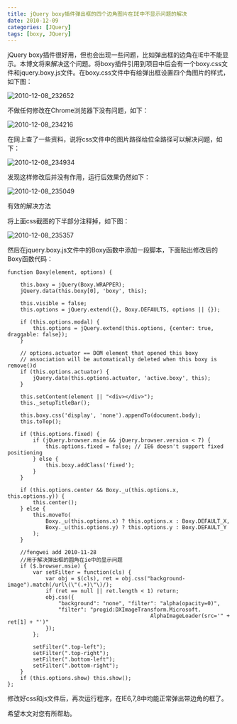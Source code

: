 ```yaml
---
title: jQuery boxy插件弹出框的四个边角图片在IE中不显示问题的解决
date: 2010-12-09
categories: [JQuery]
tags: [boxy, JQuery]
---
```


jQuery boxy插件很好用，但也会出现一些问题，比如弹出框的边角在IE中不能显示。本博文将来解决这个问题。将boxy插件引用到项目中后会有一个boxy.css文件和jquery.boxy.js文件。在boxy.css文件中有给弹出框设置四个角图片的样式，如下图：

![2010-12-08_232652](http://fwhyy.com/img/post/2010-12-08_232652.png)

不做任何修改在Chrome浏览器下没有问题，如下：

![2010-12-08_234216](http://fwhyy.com/img/post/2010-12-08_234216.png)

在网上查了一些资料，说将css文件中的图片路径给位全路径可以解决问题，如下：

![2010-12-08_234934](http://fwhyy.com/img/post/2010-12-08_234934.png)

发现这样修改后并没有作用，运行后效果仍然如下：

![2010-12-08_235049](http://fwhyy.com/img/post/2010-12-08_235049.png)

有效的解决方法

将上面css截图的下半部分注释掉，如下图：

![2010-12-08_235357](http://fwhyy.com/img/post/2010-12-08_235357.png)

然后在jquery.boxy.js文件中的Boxy函数中添加一段脚本，下面贴出修改后的Boxy函数代码：

```
function Boxy(element, options) {

    this.boxy = jQuery(Boxy.WRAPPER);
    jQuery.data(this.boxy[0], 'boxy', this);

    this.visible = false;
    this.options = jQuery.extend({}, Boxy.DEFAULTS, options || {});

    if (this.options.modal) {
        this.options = jQuery.extend(this.options, {center: true, draggable: false});
    }

    // options.actuator == DOM element that opened this boxy
    // association will be automatically deleted when this boxy is remove()d
    if (this.options.actuator) {
        jQuery.data(this.options.actuator, 'active.boxy', this);
    }

    this.setContent(element || "<div></div>");
    this._setupTitleBar();

    this.boxy.css('display', 'none').appendTo(document.body);
    this.toTop();

    if (this.options.fixed) {
        if (jQuery.browser.msie && jQuery.browser.version < 7) {
            this.options.fixed = false; // IE6 doesn't support fixed positioning
        } else {
            this.boxy.addClass('fixed');
        }
    }

    if (this.options.center && Boxy._u(this.options.x, this.options.y)) {
        this.center();
    } else {
        this.moveTo(
            Boxy._u(this.options.x) ? this.options.x : Boxy.DEFAULT_X,
            Boxy._u(this.options.y) ? this.options.y : Boxy.DEFAULT_Y
        );
    }

    //fengwei add 2010-11-28
    //用于解决弹出框的圆角在ie中的显示问题
    if ($.browser.msie) {
        var setFilter = function(cls) {
            var obj = $(cls), ret = obj.css("background-image").match(/url\(\"(.+)\"\)/);
            if (ret == null || ret.length < 1) return;
            obj.css({
                "background": "none", "filter": "alpha(opacity=0)",
                "filter": "progid:DXImageTransform.Microsoft.
                                             AlphaImageLoader(src='" + ret[1] + "')"
            });
        };

        setFilter(".top-left");
        setFilter(".top-right");
        setFilter(".bottom-left");
        setFilter(".bottom-right");
    }
    if (this.options.show) this.show();
};
```

修改好css和js文件后，再次运行程序，在IE6,7,8中均能正常弹出带边角的框了。

希望本文对您有所帮助。


